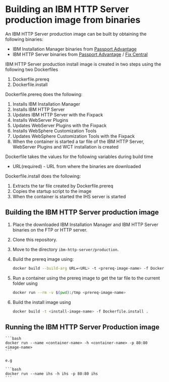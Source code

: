 # Building an IBM HTTP Server production image from binaries

An IBM HTTP Server production image can be built by obtaining the following binaries:
* IBM Installation Manager binaries from [Passport Advantage](http://www-01.ibm.com/software/passportadvantage/pao_customer.html)
* IBM HTTP Server binaries from [Passport Advantage](http://www-01.ibm.com/software/passportadvantage/pao_customer.html) / [Fix Central](http://www-933.ibm.com/support/fixcentral/)

IBM HTTP Server production install image is created in two steps using the following two Dockerfiles

1. Dockerfile.prereq
2. Dockerfile.install

Dockerfile.prereq does the following:
 
1. Installs IBM Installation Manager
2. Installs IBM HTTP Server 
3. Updates IBM HTTP Server with the Fixpack
4. Installs WebServer Plugins
5. Updates WebServer Plugins with the Fixpack
6. Installs WebSphere Customization Tools
7. Updates WebSphere Customization Tools with the Fixpack
8. When the container is started a tar file of the IBM HTTP Server, WebServer Plugins and  WCT installation is created

Dockerfile takes the values for the following variables during build time 
* URL(required) - URL from where the binaries are downloaded

Dockerfile.install does the following:                                                                                                           

1. Extracts the tar file created by Dockerfile.prereq
2. Copies the startup script to the image
3. When the container is started the IHS server is started

## Building the IBM HTTP Server production image

1. Place the downloaded IBM Installation Manager and IBM HTTP Server binaries on the FTP or HTTP server.
2. Clone this repository.
3. Move to the directory `ibm-http-server/production`.
4. Build the prereq image using:

    ```bash
    docker build --build-arg URL=<URL> -t <prereq-image-name> -f Dockerfile.prereq .
    ```

5. Run a container using the prereq image to get the tar file to the current folder using

    ```bash
    docker run --rm -v $(pwd):/tmp <prereq-image-name>
    ```

6. Build the install image using       

    ```bash
    docker build -t <install-image-name> -f Dockerfile.install .
    ```

## Running the IBM HTTP Server Production image                                                               
                                                                                                        
    ```bash                                                                                             
    docker run --name <container-name> -h <container-name> -p 80:80 <image-name>                        
    ```                                                                                                 
                                                                                          
    e.g                                                                                   
                                                                                          
    ```bash                                                                               
    docker run --name ihs -h ihs -p 80:80 ihs                                             
    ```         
